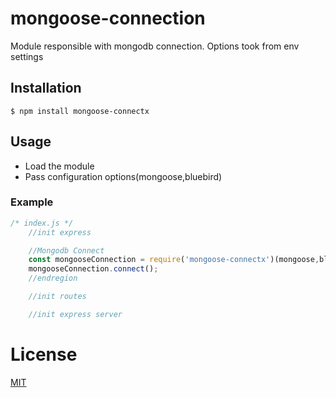 # mongoose-connection
Module responsible with mongodb connection. Options took from env settings

## Installation

`$ npm install mongoose-connectx`

## Usage

- Load the module
- Pass configuration options(mongoose,bluebird)


### Example

```js
/* index.js */
    //init express

    //Mongodb Connect
    const mongooseConnection = require('mongoose-connectx')(mongoose,bluebird);
    mongooseConnection.connect();
    //endregion

    //init routes

    //init express server
```

# License

[MIT](LICENSE)



